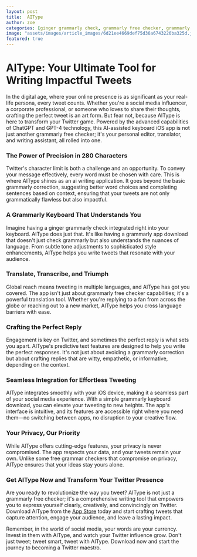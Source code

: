 ```yaml
---
layout: post
title:  AIType
author: zoe
categories: [ginger grammarly check, grammarly free checker, grammarly app download, grammarly correction, check grammarly, grammarly keyboard, ai writing application]
image: "assets/images/article_images/6d21ee4669def75d36a6743226ba325d.jpg"
featured: true
---
```


# AIType: Your Ultimate Tool for Writing Impactful Tweets

In the digital age, where your online presence is as significant as your real-life persona, every tweet counts. Whether you're a social media influencer, a corporate professional, or someone who loves to share their thoughts, crafting the perfect tweet is an art form. But fear not, because AIType is here to transform your Twitter game. Powered by the advanced capabilities of ChatGPT and GPT-4 technology, this AI-assisted keyboard iOS app is not just another grammarly free checker; it's your personal editor, translator, and writing assistant, all rolled into one.

### The Power of Precision in 280 Characters

Twitter's character limit is both a challenge and an opportunity. To convey your message effectively, every word must be chosen with care. This is where AIType shines as an ai writing application. It goes beyond the basic grammarly correction, suggesting better word choices and completing sentences based on context, ensuring that your tweets are not only grammatically flawless but also impactful.

### A Grammarly Keyboard That Understands You

Imagine having a ginger grammarly check integrated right into your keyboard. AIType does just that. It's like having a grammarly app download that doesn't just check grammarly but also understands the nuances of language. From subtle tone adjustments to sophisticated style enhancements, AIType helps you write tweets that resonate with your audience.

### Translate, Transcribe, and Triumph

Global reach means tweeting in multiple languages, and AIType has got you covered. The app isn't just about grammarly free checker capabilities; it's a powerful translation tool. Whether you're replying to a fan from across the globe or reaching out to a new market, AIType helps you cross language barriers with ease.

### Crafting the Perfect Reply

Engagement is key on Twitter, and sometimes the perfect reply is what sets you apart. AIType's predictive text features are designed to help you write the perfect responses. It's not just about avoiding a grammarly correction but about crafting replies that are witty, empathetic, or informative, depending on the context.

### Seamless Integration for Effortless Tweeting

AIType integrates smoothly with your iOS device, making it a seamless part of your social media experience. With a simple grammarly keyboard download, you can elevate your tweeting to new heights. The app's interface is intuitive, and its features are accessible right where you need them—no switching between apps, no disruption to your creative flow.

### Your Privacy, Our Priority

While AIType offers cutting-edge features, your privacy is never compromised. The app respects your data, and your tweets remain your own. Unlike some free grammar checkers that compromise on privacy, AIType ensures that your ideas stay yours alone.

### Get AIType Now and Transform Your Twitter Presence

Are you ready to revolutionize the way you tweet? AIType is not just a grammarly free checker; it's a comprehensive writing tool that empowers you to express yourself clearly, creatively, and convincingly on Twitter. Download AIType from the [App Store](https://apps.apple.com/us/app/aitype-grammar-check-keyboard/id6469163944) today and start crafting tweets that capture attention, engage your audience, and leave a lasting impact.

Remember, in the world of social media, your words are your currency. Invest in them with AIType, and watch your Twitter influence grow. Don't just tweet; tweet smart, tweet with AIType. Download now and start the journey to becoming a Twitter maestro.